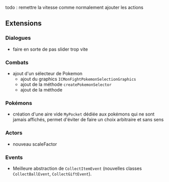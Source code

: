 todo : remettre la vitesse comme normalement
ajouter les actions

## Extensions

### Dialogues

* faire en sorte de pas slider trop vite

### Combats

* ajout d'un sélecteur de Pokemon
  * ajout du graphics `ICMonFightPokemonSelectionGraphics`
  * ajout de la méthode `createPokemonSelector`
  * ajout de la méthode 

### Pokémons

* création d'une aire vide `MyPocket` dédiée aux pokémons qui ne sont jamais affichés, permet d'éviter de faire un choix arbitraire et sans sens

### Actors

* nouveau scaleFactor

### Events

* Meilleure abstraction de `CollectItemEvent` (nouvelles classes `CollectBallEvent`, `CollectGiftEvent`).
